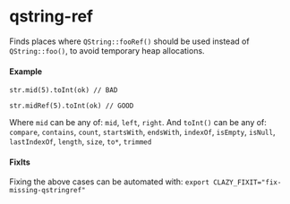 # qstring-ref

Finds places where `QString::fooRef()` should be used instead of `QString::foo()`, to avoid temporary heap allocations.

#### Example
```
str.mid(5).toInt(ok) // BAD
```
```
str.midRef(5).toInt(ok) // GOOD
```
Where `mid` can be any of: `mid`, `left`, `right`.
And `toInt()` can be any of: `compare`, `contains`, `count`, `startsWith`, `endsWith`, `indexOf`, `isEmpty`, `isNull`, `lastIndexOf`, `length`, `size`, `to*`, `trimmed`

#### FixIts
Fixing the above cases can be automated with:
`export CLAZY_FIXIT="fix-missing-qstringref"`
